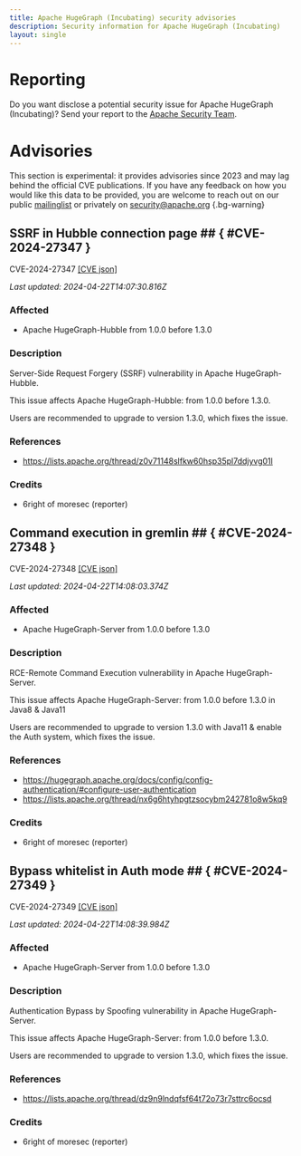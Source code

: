 ```yaml
---
title: Apache HugeGraph (Incubating) security advisories
description: Security information for Apache HugeGraph (Incubating)
layout: single
---
```


# Reporting

Do you want disclose a potential security issue for Apache HugeGraph (Incubating)? Send your report to the [Apache Security Team](mailto:security@apache.org).

# Advisories

This section is experimental: it provides advisories since 2023 and may lag behind the official CVE publications. If you have any feedback on how you would like this data to be provided, you are welcome to reach out on our public [mailinglist](/mailinglist) or privately on [security@apache.org](mailto:security@apache.org)
{.bg-warning}

## SSRF in Hubble connection page ## { #CVE-2024-27347 }

CVE-2024-27347 [\[CVE json\]](./CVE-2024-27347.cve.json)

_Last updated: 2024-04-22T14:07:30.816Z_

### Affected

* Apache HugeGraph-Hubble from 1.0.0 before 1.3.0


### Description

Server-Side Request Forgery (SSRF) vulnerability in Apache HugeGraph-Hubble.<p>This issue affects Apache HugeGraph-Hubble: from 1.0.0 before 1.3.0.</p><p>Users are recommended to upgrade to version 1.3.0, which fixes the issue.</p>

### References
* https://lists.apache.org/thread/z0v71148slfkw60hsp35pl7ddjyvg01l


### Credits
* 6right of moresec (reporter)


## Command execution in gremlin ## { #CVE-2024-27348 }

CVE-2024-27348 [\[CVE json\]](./CVE-2024-27348.cve.json)

_Last updated: 2024-04-22T14:08:03.374Z_

### Affected

* Apache HugeGraph-Server from 1.0.0 before 1.3.0


### Description

RCE-Remote Command Execution vulnerability in Apache HugeGraph-Server.<p>This issue affects Apache HugeGraph-Server: from 1.0.0 before 1.3.0 in Java8 &amp; Java11</p><p>Users are recommended to upgrade to version 1.3.0 with Java11 &amp; enable the Auth system, which fixes the issue.</p>

### References
* https://hugegraph.apache.org/docs/config/config-authentication/#configure-user-authentication
* https://lists.apache.org/thread/nx6g6htyhpgtzsocybm242781o8w5kq9


### Credits
* 6right of moresec (reporter)


## Bypass whitelist in Auth mode ## { #CVE-2024-27349 }

CVE-2024-27349 [\[CVE json\]](./CVE-2024-27349.cve.json)

_Last updated: 2024-04-22T14:08:39.984Z_

### Affected

* Apache HugeGraph-Server from 1.0.0 before 1.3.0


### Description

Authentication Bypass by Spoofing vulnerability in Apache HugeGraph-Server.<p>This issue affects Apache HugeGraph-Server: from 1.0.0 before 1.3.0.</p><p>Users are recommended to upgrade to version 1.3.0, which fixes the issue.</p>

### References
* https://lists.apache.org/thread/dz9n9lndqfsf64t72o73r7sttrc6ocsd


### Credits
* 6right of moresec (reporter)

